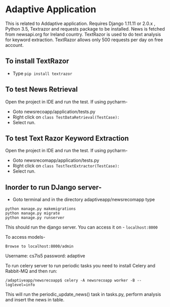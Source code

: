 Adaptive Application
==
This is related to Addaptive application. 
Requires Django 1.11.11 or 2.0.x , Python 3.5, Textrazor and requests package to be installed.
News is fetched from newsapi.org for Ireland country.
TextRazor is used to do text analysis for keyword extraction.
TextRazor allows only 500 requests per day on free account.

To install TextRazor
--
* Type `pip install textrazor`

To test News Retrieval
--
Open the project in IDE and run the test. If using pycharm-
* Goto newsrecoapp/application/tests.py
* Right click on `class TestDataRetrieval(TestCase):`
* Select run.

To test Text Razor Keyword Extraction
--
Open the project in IDE and run the test. If using pycharm-
* Goto newsrecomapp/application/tests.py
* Right click on `class TestTextExtractor(TestCase):`
* Select run.


Inorder to run DJango server- 
--
* Goto terminal and in the directory adaptiveapp/newsrecomapp type
```
python manage.py makemigrations
python manage.py migrate
python manage.py runserver
```

This should run the django server. You can access it on -
`localhost:8000`

To access models-
```
Browse to localhost:8000/admin
```

Username: cs7is5
password: adaptive

To run celery server to run periodic tasks you need to install Celery and Rabbit-MQ and then run:
```
/adaptiveapp/newsrecoapp$ celery -A newsrecoapp worker -B --loglevel=info
```
This will run the periodic_update_news() task in tasks.py, perform analysis and insert the news in table.

